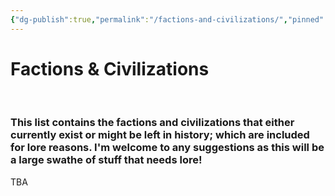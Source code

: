 ```yaml
---
{"dg-publish":true,"permalink":"/factions-and-civilizations/","pinned":true,"tags":["masterlist"],"dgHomeLink":true,"dgShowLocalGraph":true,"dgShowFileTree":true}
---
```


# Factions & Civilizations
<br>

### This list contains the factions and civilizations that either currently exist or might be left in history; which are included for lore reasons. I'm welcome to any suggestions as this will be a large swathe of stuff that needs lore!

TBA